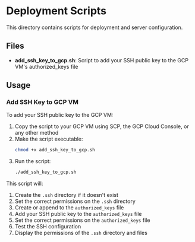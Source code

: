 # Deployment Scripts

This directory contains scripts for deployment and server configuration.

## Files

- **add_ssh_key_to_gcp.sh**: Script to add your SSH public key to the GCP VM's authorized_keys file

## Usage

### Add SSH Key to GCP VM

To add your SSH public key to the GCP VM:

1. Copy the script to your GCP VM using SCP, the GCP Cloud Console, or any other method
2. Make the script executable:
   ```bash
   chmod +x add_ssh_key_to_gcp.sh
   ```
3. Run the script:
   ```bash
   ./add_ssh_key_to_gcp.sh
   ```

This script will:
1. Create the `.ssh` directory if it doesn't exist
2. Set the correct permissions on the `.ssh` directory
3. Create or append to the `authorized_keys` file
4. Add your SSH public key to the `authorized_keys` file
5. Set the correct permissions on the `authorized_keys` file
6. Test the SSH configuration
7. Display the permissions of the `.ssh` directory and files
